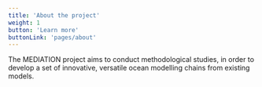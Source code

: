 ```yaml
---
title: 'About the project'
weight: 1
button: 'Learn more'
buttonLink: 'pages/about'
---
```


The MEDIATION project aims to conduct methodological studies, in order to develop a set of innovative, versatile ocean modelling chains from existing models.
